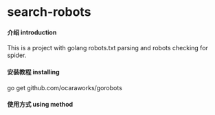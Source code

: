 # search-robots

#### 介绍 introduction
This is a project with golang robots.txt parsing and robots checking for spider.

#### 安装教程 installing

go get github.com/ocaraworks/gorobots

#### 使用方式 using method
```golang


```